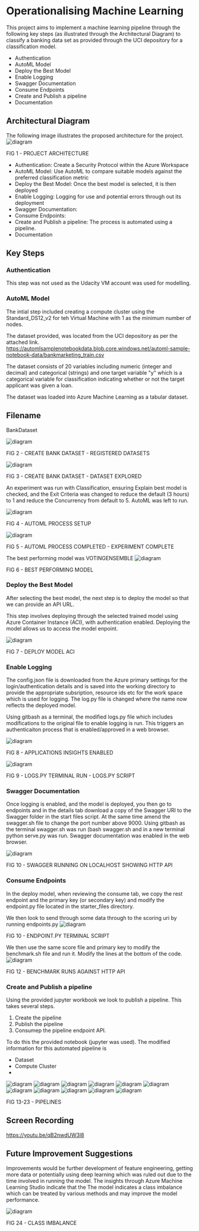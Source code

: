 # Operationalising Machine Learning

This project aims to implement a machine learning pipeline through the following key steps (as illustrated through the Architectural Diagram) to classify a banking data set as provided through the UCI depository for a classification model.
* Authentication
* AutoML Model
* Deploy the Best Model
* Enable Logging
* Swagger Documentation
* Consume Endpoints
* Create and Publish a pipeline
* Documentation

## Architectural Diagram
The following image illustrates the proposed architecture for the project.
![diagram](images/00-Architecture.png)

FIG 1 - PROJECT ARCHITECTURE


* Authentication: Create a Security Protocol within the Azure Workspace
* AutoML Model: Use AutoML to compare suitable models against the preferred classification metric
* Deploy the Best Model: Once the best model is selected, it is then deployed
* Enable Logging: Logging for use and potential errors through out its deployment
* Swagger Documentation: 
* Consume Endpoints: 
* Create and Publish a pipeline: The process is automated using a pipeline.
* Documentation

## Key Steps
### Authentication
This step was not used as the Udacity VM account was used for modelling.

### AutoML Model
The intial step included creating a compute cluster using the Standard_DS12_v2 for teh Virtual Machine with 1 as the minimum number of nodes.

The dataset provided, was located from the UCI depository as per the attached link.
https://automlsamplenotebookdata.blob.core.windows.net/automl-sample-notebook-data/bankmarketing_train.csv

The dataset consists of 20 variables including numeric (integer and decimal) and categorical (strings) and one target variable "y" which is a categorical variable for classification indicating whether or not the target applicant was given a loan.

The dataset was loaded into Azure Machine Learning as a tabular dataset.

## Filename 
BankDataset

![diagram](images/00-RegisteredDatasets.png)

FIG 2 - CREATE BANK DATASET - REGISTERED DATASETS

![diagram](images/02-Dataset.png)

FIG 3 - CREATE BANK DATASET - DATASET EXPLORED

An experiment was run with Classification, ensuring Explain best model is checked, and the Exit Criteria was changed to reduce the default (3 hours) to 1 and reduce the Concurrency from default to 5.  AutoML was left to run.

![diagram](images/01-AutoMLSetup.png)

FIG 4 - AUTOML PROCESS SETUP

![diagram](images/03-CompletedExperiment.png)

FIG 5 - AUTOML PROCESS COMPLETED - EXPERIMENT COMPLETE


The best performing model was VOTINGENSEMBLE
![diagram](images/04b-AutoMLEnsembleModel.png)

FIG 6 - BEST PERFORMING MODEL

### Deploy the Best Model
After selecting the best model, the next step is to deploy the model so that we can provide an API URL.

This step involves deploying through the selected trained model using Azure Container Instance (ACI), with authentication enabled.  Deploying the model allows us to access the model enpoint.

![diagram](images/04-DeployModelACI.png)

FIG 7 - DEPLOY MODEL ACI

### Enable Logging
The config.json file is downloaded from the Azure primary settings for the login/authentication details and is saved into the working directory to provide the appropriate subsription, resource ids etc for the work space which is used for logging.  The log.py file is changed where the name now reflects the deployed model.

Using gitbash as a terminal, the modified logs.py file which includes modifications to the original file to enable logging is run.  This triggers an authenticaiton process that is enabled/approved in a web browser.

![diagram](images/06-ApplicationInsightsEnabled.png)

FIG 8 - APPLICATIONS INSIGHTS ENABLED

![diagram](images/05-logs.png)

FIG 9 - LOGS.PY TERMINAL RUN - LOGS.PY SCRIPT

### Swagger Documentation
Once logging is enabled, and the model is deployed, you then go to endpoints and in the details tab download a copy of the Swagger URI to the Swagger folder in the start files script.  At the same time amend the swagger.sh file to change the port number above 9000.  Using gitbash as the terminal swagger.sh was run (bash swagger.sh and in a new terminal python serve.py was run.  Swagger documentation was enabled in the web browser.

![diagram](images/07-SwaggerDoc.png)

FIG 10 - SWAGGER RUNNING ON LOCALHOST SHOWING HTTP API

### Consume Endpoints
In the deploy model, when reviewing the consume tab, we copy the rest endpoint and the primary key (or secondary key) and modify the endpoint.py file located in the starter_files directory.

We then look to send through some data through to the scoring uri by running endpoints.py
![diagram](images/09-Endpointpy1.png)

FIG 10 - ENDPOINT.PY TERMINAL SCRIPT

We then use the same score file and primary key to modify the benchmark.sh file and run it.  Modify the lines at the bottom of the code.
![diagram](images/08-Benchmark.png)

FIG 12 - BENCHMARK RUNS AGAINST HTTP API

### Create and Publish a pipeline
Using the provided jupyter workbook we look to publish a pipeline.  This takes several steps.
1. Create the pipeline
2. Publish the pipeline
3. Consumep the pipeline endpoint API.

To do this the provided notebook (jupyter was used).
The modified information for this automated pipeline is

* Dataset
* Compute Cluster
* 
![diagram](images/10-Pipeline01.png)
![diagram](images/11-Pipeline02.png)
![diagram](images/12-Pipeline03.png)
![diagram](images/13-Pipeline04.png)
![diagram](images/14-Pipeline05.png)
![diagram](images/15-Pipelines06.png)
![diagram](images/21-JupyterNotebookWidgets.png)
![diagram](images/21-PipelineEndpointsActive.png)
![diagram](images/21-PipelineEndpointFinished.png)
![diagram](images/21-PipelinePublishedoverview.png)
![diagram](images/21-PublishedPipelineOverview2.png)

FIG 13-23 - PIPELINES

## Screen Recording
https://youtu.be/qB2nwdUW3l8

## Future Improvement Suggestions
Improvements would be further development of feature engineering, getting more data or potentially using deep learning which was ruled out due to the time involved in running the model.  The insights through Azure Machine Learning Studio indicate that the The model indicates a class imbalance which can be treated by various methods and may improve the model performance.

![diagram](images/17-classbalance.png)

FIG 24 - CLASS IMBALANCE


